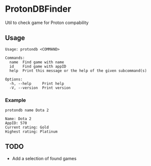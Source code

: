 # ProtonDBFinder
Util to check game for Proton compability

## Usage
```
Usage: protondb <COMMAND>

Commands:
  name  Find game with name
  id    Find game with appID
  help  Print this message or the help of the given subcommand(s)

Options:
  -h, --help     Print help
  -V, --version  Print version

```
### Example
``` protondb name Dota 2 ```
```
Name: Dota 2
AppID: 570
Current rating: Gold
Highest rating: Platinum

```
## TODO
 - Add a selection of found games
